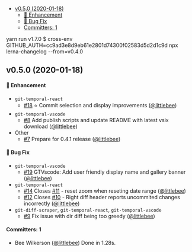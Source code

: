 <!-- START doctoc generated TOC please keep comment here to allow auto update -->
<!-- DON'T EDIT THIS SECTION, INSTEAD RE-RUN doctoc TO UPDATE -->

- [v0.5.0 (2020-01-18)](#v050-2020-01-18)
  - [:rocket: Enhancement](#rocket-enhancement)
  - [:bug: Bug Fix](#bug-bug-fix)
  - [Committers: 1](#committers-1)

<!-- END doctoc generated TOC please keep comment here to allow auto update -->

yarn run v1.7.0
$ cross-env GITHUB_AUTH=cc9ad3e8d9eb61e2801d74300f02583d5d2d1c9d npx lerna-changelog --from=v0.4.0

## v0.5.0 (2020-01-18)

#### :rocket: Enhancement

- `git-temporal-react`
  - [#18](https://github.com/git-temporal/git-temporal/pull/18) :star: Commit selection and display improvements ([@littlebee](https://github.com/littlebee))
- `git-temporal-vscode`
  - [#8](https://github.com/git-temporal/git-temporal/pull/8) Add publish scripts and update README with latest vsix download ([@littlebee](https://github.com/littlebee))
- Other
  - [#7](https://github.com/git-temporal/git-temporal/pull/7) Prepare for 0.4.1 release ([@littlebee](https://github.com/littlebee))

#### :bug: Bug Fix

- `git-temporal-vscode`
  - [#19](https://github.com/git-temporal/git-temporal/pull/19) GTVscode: Add user friendly display name and gallery banner ([@littlebee](https://github.com/littlebee))
- `git-temporal-react`
  - [#14](https://github.com/git-temporal/git-temporal/pull/14) Closes [#11](https://github.com/git-temporal/git-temporal/issues/11) - reset zoom when reseting date range ([@littlebee](https://github.com/littlebee))
  - [#12](https://github.com/git-temporal/git-temporal/pull/12) Closes [#10](https://github.com/git-temporal/git-temporal/issues/10) - Right diff header reports uncommited changes incorrectly ([@littlebee](https://github.com/littlebee))
- `git-diff-scraper`, `git-temporal-react`, `git-temporal-vscode`
  - [#9](https://github.com/git-temporal/git-temporal/pull/9) Fix issue with dir diff being too greedy ([@littlebee](https://github.com/littlebee))

#### Committers: 1

- Bee Wilkerson ([@littlebee](https://github.com/littlebee))
  Done in 1.28s.

